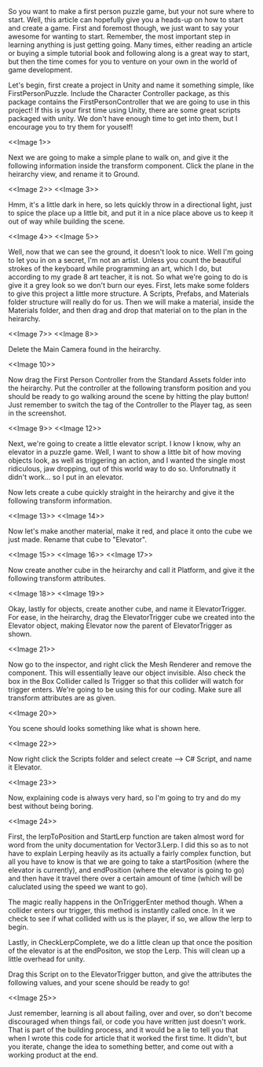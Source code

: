 So you want to make a first person puzzle game, but your not sure where to start.  Well, this article can hopefully give you a heads-up on how to start and create a game.  First and foremost though, we just want to say your awesome for wanting to start. Remember, the most important step in learning anything is just getting going.  Many times, either reading an article or buying a simple tutorial book and following along is a great way to start, but then the time comes for you to venture on your own in the world of game development. 

Let's begin, first create a project in Unity and name it something simple, like FirstPersonPuzzle.  Include the Character Controller package, as this package contains the FirstPersonController that we are going to use in this project! If this is your first time using Unity, there are some great scripts packaged with unity. We don't have enough time to get into them, but I encourage you to try them for youself!

<<Image 1>>

Next we are going to make a simple plane to walk on, and give it the following information inside the transform component.  Click the plane in the heirarchy view, and rename it to Ground.

<<Image 2>> <<Image 3>>

Hmm, it's a little dark in here, so lets quickly throw in a directional light, just to spice the place up a little bit, and put it in a nice place above us to keep it out of way while building the scene.

<<Image 4>> <<Image 5>>

Well, now that we can see the ground, it doesn't look to nice.  Well I'm going to let you in on a secret, I'm not an artist.  Unless you count the beautiful strokes of the keyboard while programming an art, which I do, but according to my grade 8 art teacher, it is not.  So what we're going to do is give it a grey look so we don't burn our eyes.  First, lets make some folders to give this project a little more structure. A Scripts, Prefabs, and Materials folder structure will really do for us. Then we will make a material, inside the Materials folder, and then drag and drop that material on to the plan in the heirarchy.

<<Image 7>> <<Image 8>>

Delete the Main Camera found in the heirarchy.

<<Image 10>>

Now drag the First Person Controller from the Standard Assets folder into the heirarchy.  Put the controller at the following transform position and you should be ready to go walking around the scene by hitting the play button!  Just remember to switch the tag of the Controller to the Player tag, as seen in the screenshot.  

<<Image 9>> <<Image 12>>

Next, we're going to create  a little elevator script.  I know I know, why an elevator in a puzzle game.  Well, I want to show a little bit of how moving objects look, as well as triggering an action, and I wanted the single most ridiculous, jaw dropping, out of this world way to do so.  Unforutnatly it didn't work... so I put in an elevator.

Now lets create a cube quickly straight in the heirarchy and give it the following transform information.

<<Image 13>> <<Image 14>>

Now let's make another material, make it red, and place it onto the cube we just made.  Rename that cube to "Elevator".

<<Image 15>> <<Image 16>> <<Image 17>>

Now create another cube in the heirarchy and call it Platform, and give it the following transform attributes.

<<Image 18>> <<Image 19>>

Okay, lastly for objects, create another cube, and name it ElevatorTrigger. 
For ease, in the heirarchy, drag the ElevatorTrigger cube we created into the Elevator object, making Elevator now the parent of ElevatorTrigger as shown.
 
<<Image 21>>

Now go to the inspector, and right click the Mesh Renderer and remove the component.  This will essentially leave our object invisible.  Also check the box in the Box Collider called Is Trigger so that this collider will watch for trigger enters.  We're going to be using this for our coding.  Make sure all transform attributes are as given.

<<Image 20>>

You scene should looks something like what is shown here.

<<Image 22>>

Now right click the Scripts folder and select create --> C# Script, and name it Elevator.

<<Image 23>>

Now, explaining code is always very hard, so I'm going to try and do my best without being boring.  

<<Image 24>>

First, the lerpToPosition and StartLerp function are taken almost word for word from the unity documentation for Vector3.Lerp.  I did this so as to not have to explain Lerping heavily as its actually a fairly complex function, but all you have to know is that we are going to take a startPosition (where the elevator is currently), and endPosition (where the elevator is going to go) and then have it travel there over a certain amount of time (which will be caluclated using the speed we want to go).

The magic really happens in the OnTriggerEnter method though.  When a collider enters our trigger, this method is instantly called once.  In it we check to see if what collided with us is the player, if so, we allow the lerp to begin.

Lastly, in CheckLerpComplete, we do a little clean up that once the position of the elevator is at the endPositon, we stop the Lerp.  This will clean up a little overhead for unity.

Drag this Script on to the ElevatorTrigger button, and give the attributes the following values, and your scene should be ready to go!

<<Image 25>>

Just remember, learning is all about failing, over and over, so don't become discouraged when things fail, or code you have written just doesn't work.  That is part of the building process, and it would be a lie to tell you that when I wrote this code for article that it worked the first time.  It didn't, but you iterate, change the idea to something better, and come out with a working product at the end.  
